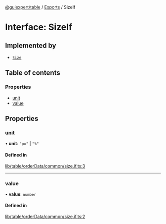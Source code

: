 [@guiexpert/table](../README.md) / [Exports](../modules.md) / SizeIf

# Interface: SizeIf

## Implemented by

- [`Size`](../classes/Size.md)

## Table of contents

### Properties

- [unit](SizeIf.md#unit)
- [value](SizeIf.md#value)

## Properties

### unit

• **unit**: ``"px"`` \| ``"%"``

#### Defined in

[lib/table/orderData/common/size.if.ts:3](https://github.com/guiexperttable/ge-table/blob/65d38fc/libs/table/src/lib/table/orderData/common/size.if.ts#L3)

___

### value

• **value**: `number`

#### Defined in

[lib/table/orderData/common/size.if.ts:2](https://github.com/guiexperttable/ge-table/blob/65d38fc/libs/table/src/lib/table/orderData/common/size.if.ts#L2)
